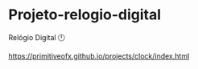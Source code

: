 # Projeto-relogio-digital
Relógio Digital 🕛

https://primitiveofx.github.io/projects/clock/index.html
